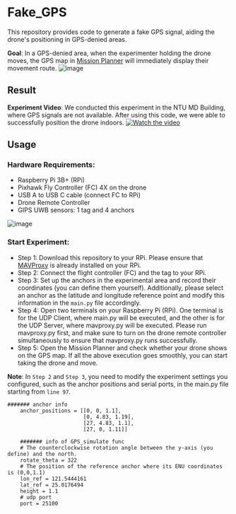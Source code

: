 # Fake_GPS
This repository provides code to generate a fake GPS signal, aiding the drone's positioning in GPS-denied areas.

**Goal**: In a GPS-denied area, when the experimenter holding the drone moves, the GPS map in [Mission Planner](https://ardupilot.org/planner/) will immediately display their movement route.
![image](https://github.com/jiahaubai/Fake_GPS/blob/main/images/idea.png)


## Result
**Experiment Video**:
We conducted this experiment in the NTU MD Building, where GPS signals are not available. After using this code, we were able to successfully position the drone indoors.
[![Watch the video](https://github.com/jiahaubai/Fake_GPS/blob/main/images/video_cover.PNG)](https://drive.google.com/file/d/1eMuFeqP7EJF8AYZbDSvlK68_LksFRa6S/view?usp=sharing)

## Usage

### Hardware Requirements:
* Raspberry Pi 3B+ (RPi)        
* Pixhawk Fly Controller (FC) 4X on the drone
* USB A to USB C cable (connect FC to RPi)
* Drone Remote Controller
* GIPS UWB sensors: 1 tag and 4 anchors
  
![image](https://github.com/jiahaubai/Fake_GPS/blob/main/images/hardware.png)



### Start Experiment:
* Step 1: Download this repository to your RPi. Please ensure that [MAVProxy](https://ardupilot.org/mavproxy/docs/getting_started/download_and_installation.html) is already installed on your RPi.  
* Step 2: Connect the flight controller (FC) and the tag to your RPi.  
* Step 3: Set up the anchors in the experimental area and record their coordinates (you can define them yourself). Additionally, please select an anchor as the latitude and longitude reference point and modify this information in the `main.py` file accordingly.
* Step 4: Open two terminals on your Raspberry Pi (RPi). One terminal is for the UDP Client, where main.py will be executed, and the other is for the UDP Server, where mavproxy.py will be executed. Please run mavproxy.py first, and make sure to turn on the drone remote controller simultaneously to ensure that mavproxy.py runs successfully.  
* Step 5: Open the Mission Planner and check whether your drone shows on the GPS map. If all the above execution goes smoothly, you can start taking the drone and move.

**Note**: In `Step 2` and `Step 3`, you need to modify the experiment settings you configured, such as the anchor positions and serial ports, in the main.py file starting from `line 97`.

```
####### anchor info                                    
    anchor_positions = [[0, 0, 1.1],
                        [0, 4.83, 1.19],
                        [27, 4.83, 1.1],
                        [27, 0, 1.11]]
                        
    ####### info of GPS_simulate func
    # The counterclockwise rotation angle between the y-axis (you define) and the north.
    rotate_theta = 322
    # The position of the reference anchor where its ENU coordinates is (0,0,1.1)
    lon_ref = 121.5444161
    lat_ref = 25.0176494
    height = 1.1
    # udp port
    port = 25100
```






